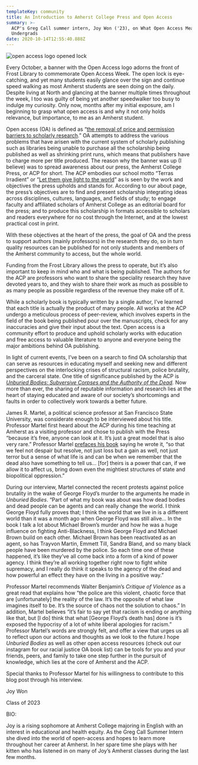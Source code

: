 ```yaml
---
templateKey: community
title: An Introduction to Amherst College Press and Open Access
summary: >-
  ACP's Greg Call summer intern, Joy Won ('23), on What Open Access Means to
  Undergrads
date: 2020-10-14T12:55:40.888Z
---
```

![open access logo opened lock](assets/2000px-open_access_logo_smaller.png "Open Access Logo")



Every October, a banner with the Open Access logo adorns the front of Frost Library to commemorate Open Access Week. The open lock is eye-catching, and yet many students easily glance over the sign and continue speed walking as most Amherst students are seen doing on the daily. Despite living at North and glancing at the banner multiple times throughout the week, I too was guilty of being yet another speedwalker too busy to indulge my curiosity. Only now, months after my initial exposure, am I beginning to grasp what open access is and why it not only holds relevance, but importance, to me as an Amherst student.

Open access (OA) is defined as “[the removal of price and permission barriers to scholarly research](https://doi.org/10.1017/CBO9781316161012).”[](https://www.cambridge.org/core/books/open-access-and-the-humanities/02BD7DB4A5172A864C432DBFD86E5FB4) OA attempts to address the various problems that have arisen with the current system of scholarly publishing such as libraries being unable to purchase all the scholarship being published as well as shrinking print runs, which means that publishers have to charge more per title produced. The reason why the banner was up (I believe) was to spread awareness about our press, the Amherst College Press, or ACP for short. The ACP embodies our school motto “Terras Irradient” or “[Let them give light to the world](https://www.amherst.edu/news/calendar/node/462001)”[](https://www.amherst.edu/news/calendar/node/462001) as is seen by the work and objectives the press upholds and stands for. According to our about page, the press’s objectives are to find and present scholarship integrating ideas across disciplines, cultures, languages, and fields of study; to engage faculty and affiliated scholars of Amherst College as an editorial board for the press; and to produce this scholarship in formats accessible to scholars and readers everywhere for no cost through the Internet, and at the lowest practical cost in print.

With these objectives at the heart of the press, the goal of OA and the press to support authors (mainly professors) in the research they do, so in turn quality resources can be published for not only students and members of the Amherst community to access, but the whole world.

Funding from the Frost Library allows the press to operate, but it’s also important to keep in mind who and what is being published. The authors for the ACP are professors who want to share the speciality research they have devoted years to, and they wish to share their work as much as possible to as many people as possible regardless of the revenue they make off of it.

While a scholarly book is typically written by a single author, I’ve learned that each title is actually the product of many people. All works at the ACP undergo a meticulous process of peer-review, which involves experts in the field of the book being published pour over the manuscripts, check for any inaccuracies and give their input about the text. Open access is a community effort to produce and uphold scholarly works with education and free access to valuable literature to anyone and everyone being the major ambitions behind OA publishing.

In light of current events, I’ve been on a search to find OA scholarship that can serve as resources in educating myself and seeking new and different perspectives on the interlocking crises of structural racism, police brutality, and the carceral state. One title of significance published by the ACP is *[Unburied Bodies: Subversive Corpses and the Authority of the Dead](https://acpress.amherst.edu/project/unburied-bodies/).* Now more than ever, the sharing of reputable information and research lies at the heart of staying educated and aware of our society’s shortcomings and faults in order to collectively work towards a better future.

James R. Martel, a political science professor at San Francisco State University, was considerate enough to be interviewed about his title. Professor Martel first heard about the ACP during his time teaching at Amherst as a visiting professor and chose to publish with the Press “because it’s free, anyone can look at it. It’s just a great model that is also very rare.” Professor Martel [prefaces his book](https://doi.org/10.3998/mpub.10214671) saying he wrote it, “so that we feel not despair but resolve, not just loss but a gain as well, not just terror but a sense of what life is and can be when we remember that the dead also have something to tell us… \[for] theirs is a power that can, if we allow it to affect us, bring down even the mightiest structures of state and biopolitical oppression.”[](https://www.fulcrum.org/concern/monographs/hd76s176d?locale=en)

During our interview, Martel connected the recent protests against police brutality in the wake of George Floyd’s murder to the arguments he made in *Unburied Bodies*. “Part of what my book was about was how dead bodies and dead people can be agents and can really change the world. I think George Floyd fully proves that; I think the world that we live in is a different world than it was a month ago when George Floyd was still alive… In the book I talk a lot about Michael Brown’s murder and how he was a huge influence on fighting Anti-Blackness, I think George Floyd and Michael Brown build on each other. Michael Brown has been reactivated as an agent, so has Trayvon Martin, Emmett Till, Sandra Bland, and so many black people have been murdered by the police. So each time one of these happened, it’s like they’ve all come back into a form of a kind of power agency. I think they’re all working together right now to fight white supremacy, and I really do think it speaks to the agency of the dead and how powerful an effect they have on the living in a positive way.”

Professor Martel recommends Walter Benjamin’s *Critique of Violence* as a great read that explains how “the police are this violent, chaotic force that are \[unfortunately] the reality of the law. It’s the opposite of what law imagines itself to be. It’s the source of chaos not the solution to chaos.” In addition, Martel believes “it’s fair to say yet that racism is ending or anything like that, but \[I do] think that what \[George Floyd’s death has] done is it’s exposed the hypocrisy of a lot of white liberal apologies for racism.” Professor Martel’s words are strongly felt, and offer a view that urges us all to reflect upon our actions and thoughts as we look to the future.I hope *Unburied Bodies* as well as other open access resources (check out our instagram for our racial justice OA book list) can be tools for you and your friends, peers, and family to take one step further in the pursuit of knowledge, which lies at the core of Amherst and the ACP.

Special thanks to Professor Martel for his willingness to contribute to this blog post through his interview.

Joy Won

Class of 2023

BIO:

Joy is a rising sophomore at Amherst College majoring in English with an interest in educational and health equity. As the Greg Call Summer Intern she dived into the world of open-access and hopes to learn more throughout her career at Amherst. In her spare time she plays with her kitten who has listened in on many of Joy’s Amherst classes during the last few months.